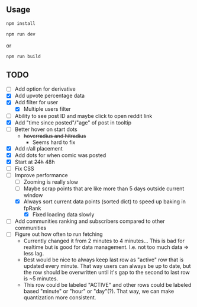 ## Usage

```bash
npm install
```

```bash
npm run dev
```

or

```bash
npm run build
```

## TODO

- [ ] Add option for derivative
- [x] Add upvote percentage data
- [x] Add filter for user
    - [x] Multiple users filter
- [ ] Ability to see post ID and maybe click to open reddit link
- [x] Add "time since posted"/"age" of post in tooltip
- [ ] Better hover on start dots
    - ~~hoverradius and hitradius~~
        - Seems hard to fix
- [x] Add r/all placement
- [x] Add dots for when comic was posted
- [x] Start at ~~24h~~ 48h
- [ ] Fix CSS
- [ ] Improve performance
    - [ ] Zooming is really slow
    - [ ] Maybe scrap points that are like more than 5 days outside current window
    - [x] Always sort current data points (sorted dict) to speed up baking in fpRank
        - [x] Fixed loading data slowly
- [ ] Add communities ranking and subscribers compared to other communities
- [ ] Figure out how often to run fetching
    - Currently changed it from 2 minutes to 4 minutes... This is bad for realtime but is good for data management. I.e. not too much data => less lag.
    - Best would be nice to always keep last row as "active" row that is updated every minute. That way users can always be up to date, but the row should be overwritten until it's gap to the second to last row is ~5 minutes.
    - This row could be labeled "ACTIVE" and other rows could be labeled based "minute" or "hour" or "day"(?). That way, we can make quantization more consistent.
